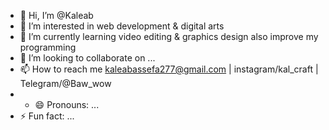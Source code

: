 - 👋 Hi, I’m @Kaleab
- 👀 I’m interested in web development & digital arts
- 🌱 I’m currently learning video editing & graphics design also improve my programming 
- 💞️ I’m looking to collaborate on ...
- 📫 How to reach me kaleabassefa277@gmail.com | instagram/kal_craft | Telegram/@Baw_wow
- - 😄 Pronouns: ...
- ⚡ Fun fact: ...

<!---
carl-me/carl-me is a ✨ special ✨ repository because its `README.md` (this file) appears on your GitHub profile.
You can click the Preview link to take a look at your changes.
--->
